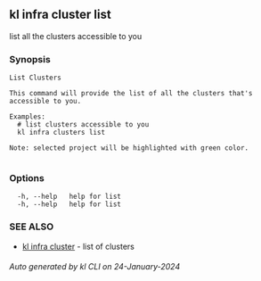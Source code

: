 ## kl infra cluster list

list all the clusters accessible to you

### Synopsis

```
List Clusters

This command will provide the list of all the clusters that's accessible to you. 

Examples:
  # list clusters accessible to you
  kl infra clusters list

Note: selected project will be highlighted with green color.


```

### Options

```
  -h, --help   help for list
  -h, --help   help for list
```

### SEE ALSO

* [kl infra cluster](kl_infra_cluster.md)  - list of clusters

###### Auto generated by kl CLI on 24-January-2024
